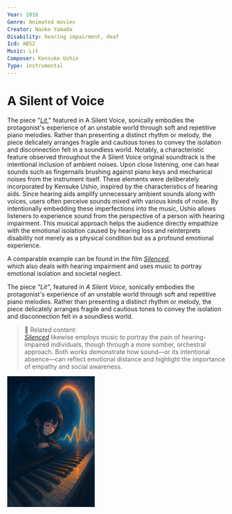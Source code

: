 ```yaml
---
Year: 2016
Genre: Animated movies
Creator: Naoko Yamada
Disability: hearing impairment, deaf
Icd: AB52
Music: Lit
Composer: Kensuke Ushio
Type: instrumental
---
```


# A Silent of Voice

The piece "[*Lit*](https://youtu.be/a57-KveTE84?si=JmMIGCDTiRcmo5GJ)," featured in A Silent Voice, sonically embodies the protagonist's experience of an unstable world through soft and repetitive piano melodies. Rather than presenting a distinct rhythm or melody, the piece delicately arranges fragile and cautious tones to convey the isolation and disconnection felt in a soundless world. Notably, a characteristic feature observed throughout the A Silent Voice original soundtrack is the intentional inclusion of ambient noises. Upon close listening, one can hear sounds such as fingernails brushing against piano keys and mechanical noises from the instrument itself. These elements were deliberately incorporated by Kensuke Ushio, inspired by the characteristics of hearing aids. Since hearing aids amplify unnecessary ambient sounds along with voices, users often perceive sounds mixed with various kinds of noise. By intentionally embedding these imperfections into the music, Ushio allows listeners to experience sound from the perspective of a person with hearing impairment. This musical approach helps the audience directly empathize with the emotional isolation caused by hearing loss and reinterprets disability not merely as a physical condition but as a profound emotional experience.

A comparable example can be found in the film [*Silenced*](ryu_seungwon.md),  
which also deals with hearing impairment and uses music to portray emotional isolation and societal neglect.

The piece *"Lit"*, featured in *A Silent Voice*, sonically embodies the protagonist's experience of an unstable world through soft and repetitive piano melodies. Rather than presenting a distinct rhythm or melody, the piece delicately arranges fragile and cautious tones to convey the isolation and disconnection felt in a soundless world.

> 📎 Related content:  
> *[Silenced](./Silenced.md)* likewise employs music to portray the pain of hearing-impaired individuals, though through a more somber, orchestral approach. Both works demonstrate how sound—or its intentional absence—can reflect emotional distance and highlight the importance of empathy and social awareness.

<img src="./Lim_seokhyeon.JPG" alt="An illustration expressing hearing impairment and emotional isolation through music" style="width:40%;" />
